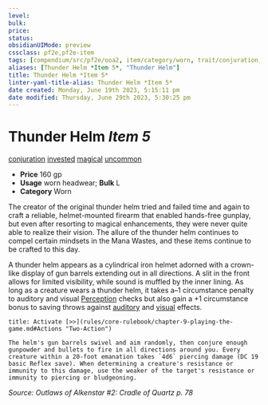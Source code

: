 ```yaml
---
level:
bulk:
price:
status:
obsidianUIMode: preview
cssclass: pf2e,pf2e-item
tags: [compendium/src/pf2e/ooa2, item/category/worn, trait/conjuration, trait/invested, trait/magical, trait/uncommon]
aliases: [Thunder Helm *Item 5*, "Thunder Helm"]
title: Thunder Helm *Item 5*
linter-yaml-title-alias: Thunder Helm *Item 5*
date created: Monday, June 19th 2023, 5:15:11 pm
date modified: Thursday, June 29th 2023, 5:30:25 pm
---
```


# Thunder Helm *Item 5*

[conjuration](rules/traits/conjuration.md) [invested](rules/traits/invested.md) [magical](rules/traits/magical.md) [uncommon](rules/traits/uncommon.md)  

- **Price** 160 gp
- **Usage** worn headwear; **Bulk** L
- **Category** Worn

The creator of the original thunder helm tried and failed time and again to craft a reliable, helmet-mounted firearm that enabled hands-free gunplay, but even after resorting to magical enhancements, they were never quite able to realize their vision. The allure of the thunder helm continues to compel certain mindsets in the Mana Wastes, and these items continue to be crafted to this day.

A thunder helm appears as a cylindrical iron helmet adorned with a crown-like display of gun barrels extending out in all directions. A slit in the front allows for limited visibility, while sound is muffled by the inner lining. As long as a creature wears a thunder helm, it takes a–1 circumstance penalty to auditory and visual [Perception](compendium/skills.md#Perception) checks but also gain a +1 circumstance bonus to saving throws against [auditory](rules/traits/auditory.md) and [visual](rules/traits/visual.md) effects.

```ad-embed-ability
title: Activate [>>](rules/core-rulebook/chapter-9-playing-the-game.md#Actions "Two-Action")

The helm's gun barrels swivel and aim randomly, then conjure enough gunpowder and bullets to fire in all directions around you. Every creature within a 20-foot emanation takes `4d6` piercing damage (DC 19 basic Reflex save). When determining a creature's resistance or immunity to this damage, use the weaker of the target's resistance or immunity to piercing or bludgeoning.
```

*Source: Outlaws of Alkenstar #2: Cradle of Quartz p. 78*
